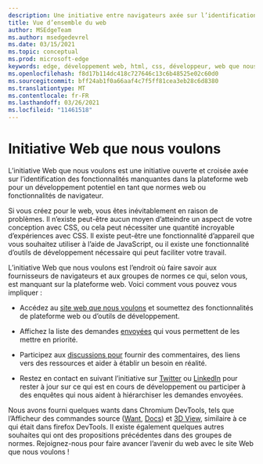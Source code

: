 ```yaml
---
description: Une initiative entre navigateurs axée sur l’identification des fonctionnalités manquantes dans la plateforme web pour un développement potentiel en tant que normes web ou fonctionnalités de navigateur.
title: Vue d’ensemble du web
author: MSEdgeTeam
ms.author: msedgedevrel
ms.date: 03/15/2021
ms.topic: conceptual
ms.prod: microsoft-edge
keywords: edge, développement web, html, css, développeur, web que nous voulons
ms.openlocfilehash: f8d17b114dc418c727646c13c6b48525e02c60d0
ms.sourcegitcommit: bff24ab1f0a66aaf4c7f5ff81cea3eb28c6d8380
ms.translationtype: MT
ms.contentlocale: fr-FR
ms.lasthandoff: 03/26/2021
ms.locfileid: "11461518"
---
```

# <a name="the-web-we-want-initiative"></a>Initiative Web que nous voulons

L’initiative Web que nous voulons est une initiative ouverte et croisée axée sur l’identification des fonctionnalités manquantes dans la plateforme web pour un développement potentiel en tant que normes web ou fonctionnalités de navigateur.

Si vous créez pour le web, vous êtes inévitablement en raison de problèmes. Il n’existe peut-être aucun moyen d’atteindre un aspect de votre conception avec CSS, ou cela peut nécessiter une quantité incroyable d’expériences avec CSS. Il existe peut-être une fonctionnalité d’appareil que vous souhaitez utiliser à l’aide de JavaScript, ou il existe une fonctionnalité d’outils de développement nécessaire qui peut faciliter votre travail.

L’initiative Web que nous voulons est l’endroit où faire savoir aux fournisseurs de navigateurs et aux groupes de normes ce qui, selon vous, est manquant sur la plateforme web. Voici comment vous pouvez vous impliquer :

*   Accédez au [site web que nous voulons][WebWeWant] et soumettez des fonctionnalités de plateforme web ou d’outils de développement.

*   Affichez la liste des demandes [envoyées][WebWeWantWants] qui vous permettent de les mettre en priorité.

*   Participez aux [discussions pour][GithubWebWeWantDiscussions] fournir des commentaires, des liens vers des ressources et aider à établir un besoin en réalité.

*   Restez en contact en suivant l’initiative sur [Twitter][TwitterWebWeWant] ou [LinkedIn][LinkedInWebWeWant] pour rester à jour sur ce qui est en cours de développement ou participer à des enquêtes qui nous aident à hiérarchiser les demandes envoyées.

Nous avons fourni quelques wants dans Chromium DevTools, tels que l’Afficheur des commandes source \([Want][WebWeWantWants64], [Docs][DevtoolsExperimentalFeaturesIndexSourceOrderViewer]\) et [3D View][Devtools3DViewIndex], similaire à ce qui était dans firefox DevTools. Il existe également quelques autres souhaites qui ont des propositions précédentes dans des groupes de normes. Rejoignez-nous pour faire avancer l’avenir du web avec le site Web que nous voulons !

<!-- links -->  

[Devtools3DViewIndex]: ../devtools-guide-chromium/3d-view/index.md "Affichage 3D | Documents Microsoft"

[DevtoolsExperimentalFeaturesIndexSourceOrderViewer]: ../devtools-guide-chromium/experimental-features/index.md#source-order-viewer "Visionneuse de commandes source - Fonctionnalités expérimentales | Documents Microsoft"

[WebWeWant]: https://webwewant.fyi "Le site Web de votre choix"

[WebWeWantWants]: https://webwewant.fyi/wants "Ce que nous voulons | Le site web que nous voulons"

[GithubWebWeWantDiscussions]: https://github.com/WebWeWant/webwewant.fyi/discussions "Examinons le site web que nous voulons | GitHub"

[TwitterWebWeWant]: https://twitter.com/webwewantfyi "Le site Web que nous voulons | Twitter"

[LinkedInWebWeWant]: https://www.linkedin.com/company/the-web-we-want "Le site Web que nous voulons | LinkedIn"

[WebWeWantWants64]: https://webwewant.fyi/wants/64 "Je souhaite une visionneuse d’ordre source pour réorganiser le contenu : ce que nous | Le site web que nous voulons"
